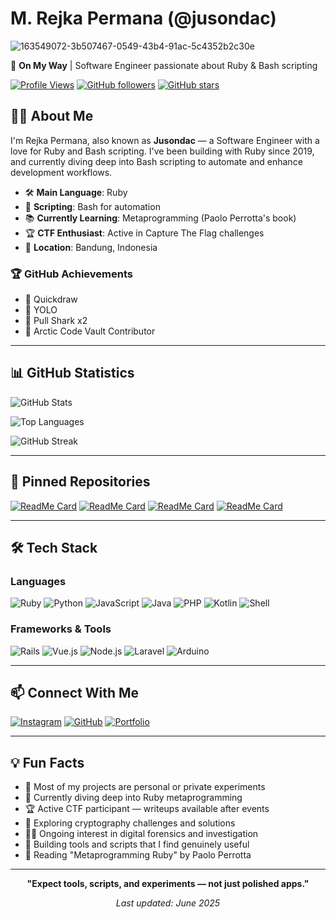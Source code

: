 # M. Rejka Permana (@jusondac)
![163549072-3b507467-0549-43b4-91ac-5c4352b2c30e](https://github.com/user-attachments/assets/5ae6377b-f8a4-407b-89e2-902e3cd6fde2)

🎯 **On My Way** | Software Engineer passionate about Ruby & Bash scripting

[![Profile Views](https://komarev.com/ghpvc/?username=jusondac&label=Profile%20views&color=0e75b6&style=flat)](https://github.com/jusondac)
[![GitHub followers](https://img.shields.io/github/followers/jusondac?label=Followers&style=social)](https://github.com/jusondac?tab=followers)
[![GitHub stars](https://img.shields.io/github/stars/jusondac?label=Stars&style=social)](https://github.com/jusondac)

## 👨‍💻 About Me

I'm Rejka Permana, also known as **Jusondac** — a Software Engineer with a love for Ruby and Bash scripting. I've been building with Ruby since 2019, and currently diving deep into Bash scripting to automate and enhance development workflows.

- 🛠 **Main Language**: Ruby
- 🔧 **Scripting**: Bash for automation
- 📚 **Currently Learning**: Metaprogramming (Paolo Perrotta's book)
- 🏆 **CTF Enthusiast**: Active in Capture The Flag challenges
- 📍 **Location**: Bandung, Indonesia

### 🏆 GitHub Achievements
- 🎯 Quickdraw
- 🚀 YOLO
- 🦈 Pull Shark x2
- 🧊 Arctic Code Vault Contributor

---

## 📊 GitHub Statistics

![GitHub Stats](https://github-readme-stats.vercel.app/api?username=jusondac&show_icons=true&theme=radical)

![Top Languages](https://github-readme-stats.vercel.app/api/top-langs/?username=jusondac&layout=compact&theme=radical)

![GitHub Streak](https://github-readme-streak-stats.herokuapp.com/?user=jusondac&theme=radical)

---

## 🚀 Pinned Repositories

[![ReadMe Card](https://github-readme-stats.vercel.app/api/pin/?username=jusondac&repo=lazy_script&theme=radical)](https://github.com/jusondac/lazy_script)
[![ReadMe Card](https://github-readme-stats.vercel.app/api/pin/?username=jusondac&repo=api_base_storesale&theme=radical)](https://github.com/jusondac/api_base_storesale)
[![ReadMe Card](https://github-readme-stats.vercel.app/api/pin/?username=jusondac&repo=crud_bash&theme=radical)](https://github.com/jusondac/crud_bash)
[![ReadMe Card](https://github-readme-stats.vercel.app/api/pin/?username=jusondac&repo=Multichatroom&theme=radical)](https://github.com/jusondac/Multichatroom)

---

## 🛠️ Tech Stack

### Languages
![Ruby](https://img.shields.io/badge/Ruby-CC342D?style=for-the-badge&logo=ruby&logoColor=white)
![Python](https://img.shields.io/badge/Python-3776AB?style=for-the-badge&logo=python&logoColor=white)
![JavaScript](https://img.shields.io/badge/JavaScript-F7DF1E?style=for-the-badge&logo=javascript&logoColor=black)
![Java](https://img.shields.io/badge/Java-ED8B00?style=for-the-badge&logo=java&logoColor=white)
![PHP](https://img.shields.io/badge/PHP-777BB4?style=for-the-badge&logo=php&logoColor=white)
![Kotlin](https://img.shields.io/badge/Kotlin-0095D5?style=for-the-badge&logo=kotlin&logoColor=white)
![Shell](https://img.shields.io/badge/Shell_Script-121011?style=for-the-badge&logo=gnu-bash&logoColor=white)

### Frameworks & Tools
![Rails](https://img.shields.io/badge/Ruby_on_Rails-CC0000?style=for-the-badge&logo=ruby-on-rails&logoColor=white)
![Vue.js](https://img.shields.io/badge/Vue.js-35495E?style=for-the-badge&logo=vue.js&logoColor=4FC08D)
![Node.js](https://img.shields.io/badge/Node.js-43853D?style=for-the-badge&logo=node.js&logoColor=white)
![Laravel](https://img.shields.io/badge/Laravel-FF2D20?style=for-the-badge&logo=laravel&logoColor=white)
![Arduino](https://img.shields.io/badge/Arduino-00979D?style=for-the-badge&logo=arduino&logoColor=white)

---

## 📫 Connect With Me

[![Instagram](https://img.shields.io/badge/Instagram-E4405F?style=for-the-badge&logo=instagram&logoColor=white)](https://www.instagram.com/_promdeus)
[![GitHub](https://img.shields.io/badge/GitHub-100000?style=for-the-badge&logo=github&logoColor=white)](https://github.com/jusondac)
[![Portfolio](https://img.shields.io/badge/Portfolio-000000?style=for-the-badge&logo=github&logoColor=white)](https://github.com/jusondac/jusondac/wiki)

---

## 💡 Fun Facts

- 🔭 Most of my projects are personal or private experiments
- 🌱 Currently diving deep into Ruby metaprogramming
- 🏆 Active CTF participant — writeups available after events
- 🔐 Exploring cryptography challenges and solutions
- 🕵️‍♂️ Ongoing interest in digital forensics and investigation
- 🎯 Building tools and scripts that I find genuinely useful
- 📖 Reading "Metaprogramming Ruby" by Paolo Perrotta

---

<div align="center">

**"Expect tools, scripts, and experiments — not just polished apps."**

*Last updated: June 2025*

</div>

